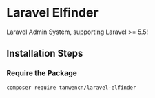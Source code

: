 # Laravel Elfinder

Laravel Admin System, supporting Laravel >= 5.5!

## Installation Steps

### Require the Package
```bash
composer require tanwencn/laravel-elfinder
```


